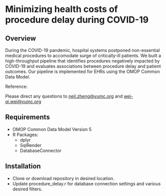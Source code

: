 # Minimizing health costs of procedure delay during COVID-19

## Overview
During the COVID-19 pandemic, hospital systems postponed non-essential medical procedures to accomodate surge of critically-ill patients. We built a high-throughput pipeline that identifies procedures negatively impacted by COVID-19 and evaluates associations between procedure delay and patient outcomes. Our pipeline is implemented for EHRs using the OMOP Common Data Model.

Reference:

Please direct any questions to neil.zheng@vumc.org and wei-qi.wei@vumc.org

## Requirements
* OMOP Common Data Model Version 5
* R Packages:
  * dplyr
  * SqlRender
  * DatabaseConnector


## Installation
 * Clone or download repository in desired location. 
 * Update procedure_delay.r for database connection settings and various desired filters. 
 





